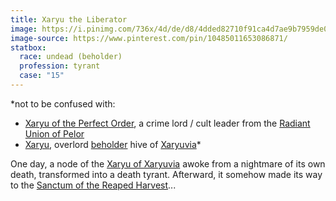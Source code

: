 ```yaml
---
title: Xaryu the Liberator
image: https://i.pinimg.com/736x/4d/de/d8/4dded82710f91ca4d7ae9b7959de050d.jpg
image-source: https://www.pinterest.com/pin/10485011653086871/
statbox:
  race: undead (beholder)
  profession: tyrant
  case: "15"
---
```


*not to be confused with:
* [Xaryu of the Perfect Order](xaryu), a crime lord / cult leader from the [Radiant Union of Pelor](../locales/rup)
* [Xaryu](xaryu-hive), overlord [beholder](../creatures/beholders) hive of [Xaryuvia](../locales/xaryuvia)*

One day, a node of the [Xaryu of Xaryuvia](xaryu-hive) awoke from a nightmare of its own death, transformed into a death tyrant. Afterward, it somehow made its way to the [Sanctum of the Reaped Harvest](../locales/elysium-sanctum)...
